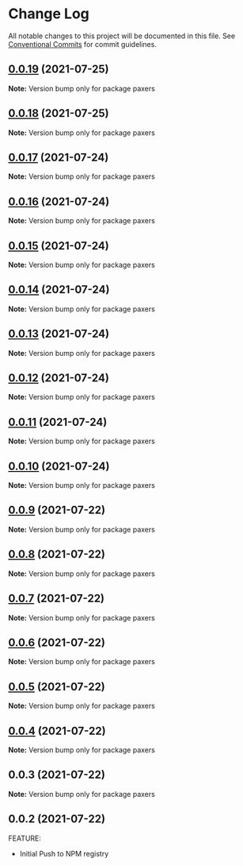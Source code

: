 # Change Log

All notable changes to this project will be documented in this file.
See [Conventional Commits](https://conventionalcommits.org) for commit guidelines.

## [0.0.19](https://github.com/PrinceJoeyLee12/paxers_v2/compare/paxers@0.0.9...paxers@0.0.19) (2021-07-25)

**Note:** Version bump only for package paxers





## [0.0.18](https://github.com/PrinceJoeyLee12/paxers_v2/compare/paxers@0.0.9...paxers@0.0.18) (2021-07-25)

**Note:** Version bump only for package paxers





## [0.0.17](https://github.com/PrinceJoeyLee12/paxers_v2/compare/paxers@0.0.9...paxers@0.0.17) (2021-07-24)

**Note:** Version bump only for package paxers





## [0.0.16](https://github.com/PrinceJoeyLee12/paxers_v2/compare/paxers@0.0.9...paxers@0.0.16) (2021-07-24)

**Note:** Version bump only for package paxers





## [0.0.15](https://github.com/PrinceJoeyLee12/paxers_v2/compare/paxers@0.0.9...paxers@0.0.15) (2021-07-24)

**Note:** Version bump only for package paxers





## [0.0.14](https://github.com/PrinceJoeyLee12/paxers_v2/compare/paxers@0.0.9...paxers@0.0.14) (2021-07-24)

**Note:** Version bump only for package paxers





## [0.0.13](https://github.com/PrinceJoeyLee12/paxers_v2/compare/paxers@0.0.9...paxers@0.0.13) (2021-07-24)

**Note:** Version bump only for package paxers





## [0.0.12](https://github.com/PrinceJoeyLee12/paxers_v2/compare/paxers@0.0.9...paxers@0.0.12) (2021-07-24)

**Note:** Version bump only for package paxers





## [0.0.11](https://github.com/PrinceJoeyLee12/paxers_v2/compare/paxers@0.0.9...paxers@0.0.11) (2021-07-24)

**Note:** Version bump only for package paxers





## [0.0.10](https://github.com/PrinceJoeyLee12/paxers_v2/compare/paxers@0.0.9...paxers@0.0.10) (2021-07-24)

**Note:** Version bump only for package paxers





## [0.0.9](https://github.com/PrinceJoeyLee12/paxers_v2/compare/paxers@0.0.6...paxers@0.0.9) (2021-07-22)

**Note:** Version bump only for package paxers





## [0.0.8](https://github.com/PrinceJoeyLee12/paxers_v2/compare/paxers@0.0.6...paxers@0.0.8) (2021-07-22)

**Note:** Version bump only for package paxers





## [0.0.7](https://github.com/PrinceJoeyLee12/paxers_v2/compare/paxers@0.0.6...paxers@0.0.7) (2021-07-22)

**Note:** Version bump only for package paxers





## [0.0.6](https://github.com/PrinceJoeyLee12/paxers_v2/compare/paxers@0.0.3...paxers@0.0.6) (2021-07-22)

**Note:** Version bump only for package paxers





## [0.0.5](https://github.com/PrinceJoeyLee12/paxers_v2/compare/paxers@0.0.3...paxers@0.0.5) (2021-07-22)

**Note:** Version bump only for package paxers

## [0.0.4](https://github.com/PrinceJoeyLee12/paxers_v2/compare/paxers@0.0.3...paxers@0.0.4) (2021-07-22)

**Note:** Version bump only for package paxers

## 0.0.3 (2021-07-22)

**Note:** Version bump only for package paxers

## 0.0.2 (2021-07-22)

FEATURE:

- Initial Push to NPM registry
